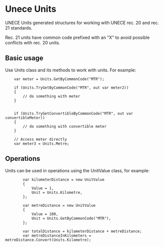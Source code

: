 # Unece Units

UNECE Units generated structures for working with UNECE rec. 20 and rec. 21 standards.

Rec. 21 units have common code prefixed with an "X" to avoid possible conflicts with rec. 20 units.

## Basic usage

Use Units class and its methods to work with units. For example:

```
    var meter = Units.GetByCommonCode("MTR");
    
    if (Units.TryGetByCommonCode("MTR", out var meter2))
    {
        // do something with meter
    }
    
    
    if (Units.TryGetConvertibleByCommonCode("MTR", out var convertibleMeter))
    {
        // do something with convertible meter
    }
    
    // Access meter directly
    var meter3 = Units.Metre;
```

## Operations

Units can be used in operations using the UnitValue class, for example:

```
        var kilometerDistance = new UnitValue
        {
            Value = 1,
            Unit = Units.Kilometre,
        };

        var metreDistance = new UnitValue
        {
            Value = 100,
            Unit = Units.GetByCommonCode("MTR"),
        };

        var totalDistance = kilometerDistance + metreDistance;
        var metreDistanceInKilometers = metreDistance.Convert(Units.Kilometre);
```